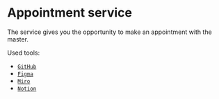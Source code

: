 # **Appointment service**

The service gives you the opportunity to make an appointment with the master.

Used tools:

- [`GitHub`](https://github.com/ "GitHub")
- [`Figma`](https://www.figma.com/ "Figma")
- [`Miro`](https://miro.com/ "Miro")
- [`Notion`](https://www.notion.so/ "Notion")
